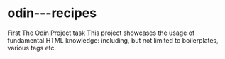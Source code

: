 # odin---recipes
First The Odin Project task
This project showcases the usage of fundamental HTML knowledge: including, but not limited to boilerplates, various tags etc.